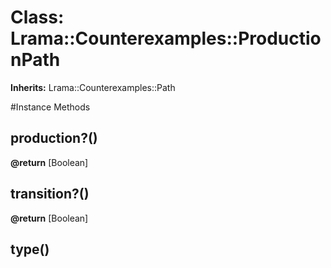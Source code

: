 # Class: Lrama::Counterexamples::ProductionPath
**Inherits:** Lrama::Counterexamples::Path
    




#Instance Methods
## production?() [](#method-i-production?)

**@return** [Boolean] 

## transition?() [](#method-i-transition?)

**@return** [Boolean] 

## type() [](#method-i-type)

